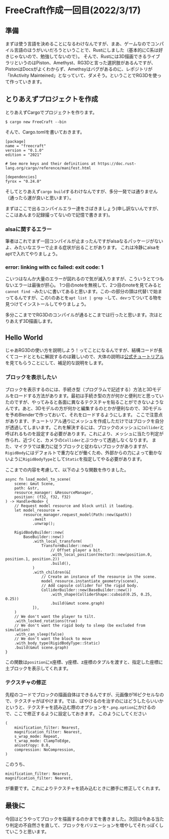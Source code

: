 # FreeCraft作成一回目(2022/3/17)

## 準備
まずは使う言語を決めることになるわけなんですが、まあ、ゲームなのでコンパイル言語のほうがいいだろうということで、Rustにしました（基本的にC系は好きじゃないので、勉強してないので）。
そんで、Rustには3D描画できるライブラリというのはPiston、Amethyst、RG3Dと言った選択肢があるんですが、PistonはDocsがよくわからず、Amethsyはバグがあるのに、レポジトリが「InActivity Mainteined」となっていて、ダメそう。ということでRG3Dを使って作っていきます。

## とりあえずプロジェクトを作成
とりあえずCargoでプロジェクトを作ります。
```
$ cargo new FreeCraft --bin
```
そんで、Cargo.tomlを書いておきます。
```
[package]
name = "freecraft"
version = "0.1.0"
edition = "2021"

# See more keys and their definitions at https://doc.rust-lang.org/cargo/reference/manifest.html

[dependencies]
fyrox = "0.24.0"
```
そしてとりあえず`cargo build`するわけなんですが、多分一発では通りません（通ったら運が良いと思います）。

まずはここで出るコンパイルエラー達をさばきましょう(申し訳ないんですが、ここはあんまり記録撮ってないので記憶で書きます)。

### alsaに関するエラー
筆者はこれでまず一回コンパイルが止まったんですがalsaなるパッケージがないよ、みたいなエラーで止まる症状が出ることがあります。
これは冷静にalsaをaptで入れてやりましょう。

### error: linking with cc failed: exit code: 1
こいつはなんか大量のエラーが図れるので気が滅入りますが、こういうとてつもないエラーは最後が肝心。
1つ目のnoteを無視して、2つ目のnoteを見てみると`cannot find ~`みたいに書いてあると思います。この`~`の部分の頭は代替`l`で始まってるんですが、この`l`のあとを`apt list | grep ~`して、`dev`ってついてる物を見つけてインストールしてやりましょう。

多分ここまででRG3Dのコンパイルが通るとこまでは行ったと思います。次はとりあえず3D描画します。

## Hello World
じゃあRG3Dの使い方を説明しよう！ってことになるんですが、結構コードが長くてコードとともに解説するのは難しいので、大体の説明は[公式チュートリアル](https://fyrox-book.github.io/fyrox/tutorials/fps/tutorial-1/tutorial-part-1.html)を見てもらうことにして、補足的な説明をします。

### ブロックを表示したい
ブロックを表示するのには、手続き型（プログラムで記述する）方法と3Dモデルをロードする方法があります。最初は手続き型の方が何かと便利だと思っていたのですが、やってみると各面に異なるテクスチャを貼ることができないようなんです。あと、3Dモデルの方が何かと編集するのとかが便利なので、3Dモデルを予めBlenderで作っておいて、それをロードするようにします。
ここで注意点があります、チュートリアル通りにメッシュを作成しただけではブロックを自分が透過してしまいます。これを解決するには、ブロックのメッシュに`Collider`と呼ばれるものを設定する必要があります。これにより、メッシュに当たり判定が作られ、近づくと、カメラの`Collider`とぶつかって透過しなくなります。
また、マイクラでは重力に従うブロックと従わないブロックがありますが、`RigidBody`にはデフォルトで重力などが働くため、外部からの力によって動かないように`RigidBodyType`として`Static`を指定してやる必要があります。

ここまでの内容を考慮して、以下のような関数を作りました。
```
async fn load_model_to_scene(
    scene: &mut Scene,
    path: &str,
    resource_manager: &ResourceManager,
    position: (f32, f32, f32)
) -> Handle<Node> {
    // Request model resource and block until it loading. 
    let model_resource =
        resource_manager.request_model(Path::new(&path))
            .await
            .unwrap();

    RigidBodyBuilder::new(
        BaseBuilder::new()
            .with_local_transform(
                TransformBuilder::new()
                    // Offset player a bit.
                    .with_local_position(Vector3::new(position.0, position.1, position.2))
                    .build(),
            )
            .with_children(&[
                // Create an instance of the resource in the scene. 
                model_resource.instantiate_geometry(scene),
                // Add capsule collider for the rigid body.
                ColliderBuilder::new(BaseBuilder::new())
                    .with_shape(ColliderShape::cuboid(0.25, 0.25, 0.25))
                    .build(&mut scene.graph)
            ]),
    )
    // We don't want the player to tilt.
    .with_locked_rotations(true)
    // We don't want the rigid body to sleep (be excluded from simulation)
    .with_can_sleep(false)
    // We don't want the block to move
    .with_body_type(RigidBodyType::Static)
    .build(&mut scene.graph)
}
```
この関数は`position`にx座標、y座標、z座標のタプルを渡すと、指定した座標に土ブロックを表示してくれます。

### テクスチャの修正
先程のコードでブロックの描画自体はできるんですが、元画像が16ピクセルなので、テクスチャがぼやけます。では、ぼやけるのを治すのにはどうしたらいいかというと、テクスチャを読み込む際のオプションを`*.png.option`にかけるので、ここで修正するように設定しておきます。
このようにしてください
```
(
    minification_filter: Nearest,
    magnification_filter: Nearest,
    s_wrap_mode: Repeat,
    t_wrap_mode: ClampToEdge,
    anisotropy: 8.0,
    compression: NoCompression,    
)
```
このうち、
```
minification_filter: Nearest,
magnification_filter: Nearest,
```
が重要です。これによりテクスチャを読み込むときに勝手に修正してくれます。

## 最後に
今回はどうやってブロックを描画するのかまでを書きました。次回は今ある当たり判定の不自然さを直して、ブロックをバリエーションを増やしてそれっぽくしていこうと思います。